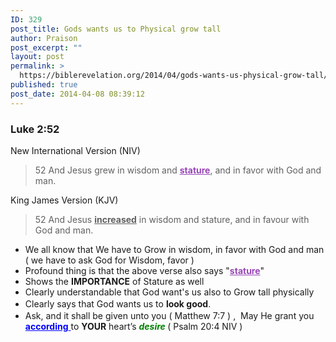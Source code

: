 ```yaml
---
ID: 329
post_title: Gods wants us to Physical grow tall
author: Praison
post_excerpt: ""
layout: post
permalink: >
  https://biblerevelation.org/2014/04/gods-wants-us-physical-grow-tall/
published: true
post_date: 2014-04-08 08:39:12
---
```

<div>
<h3>Luke 2:52</h3>
New International Version (NIV)

</div>
<div>
<blockquote>52 And Jesus grew in wisdom and <span style="text-decoration: underline; color: #9846b8;"><strong>stature</strong></span>, and in favor with God and man.</blockquote>
<div>

King James Version (KJV)

</div>
<blockquote>
<div>

52 And Jesus <span style="text-decoration: underline;"><strong>increased</strong></span> in wisdom and stature, and in favour with God and man.

</div></blockquote>
<ul>
	<li>We all know that We have to Grow in wisdom, in favor with God and man ( we have to ask God for Wisdom, favor )</li>
	<li>Profound thing is that the above verse also says "<span style="text-decoration: underline; color: #9846b8;"><strong>stature</strong></span>"</li>
	<li>Shows the <strong>IMPORTANCE</strong> of Stature as well</li>
	<li>Clearly understandable that God want's us also to Grow tall physically</li>
	<li><span style="line-height: 1.5;">Clearly says that God wants us to <strong>look good</strong>. </span></li>
	<li>Ask, and it shall be given unto you ( Matthew 7:7 ) ,  May He grant you <span style="text-decoration: underline; color: #0000ff;"><strong>according</strong> </span>to <strong>YOUR</strong> heart’s <span style="color: #008000;"><strong><em>desire</em> </strong></span>( Psalm 20:4 NIV )</li>
</ul>
</div>